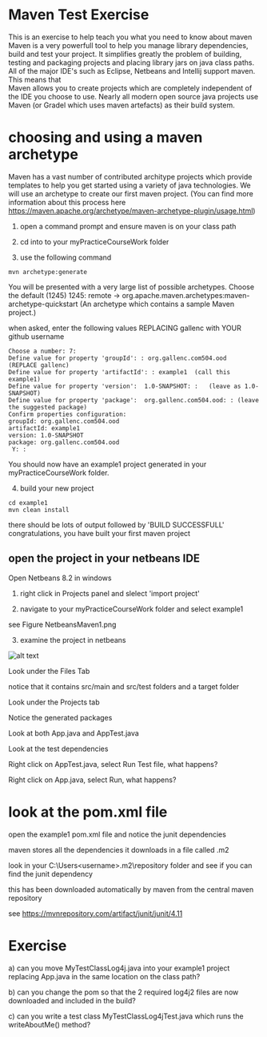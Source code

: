 # Maven Test Exercise
This is an exercise to help teach you what you need to know about maven
Maven is a very powerfull tool to help you manage library dependencies, build and test your project.
It simplifies greatly the problem of building, testing and packaging projects and placing library jars on java class paths.
All of the major IDE's such as Eclipse, Netbeans and Intellij support maven.
This means that  
Maven allows you to create projects which are completely independent of the IDE you choose to use.
Nearly all modern open source java projects use Maven (or Gradel which uses maven artefacts) as their build system. 

# choosing and using a maven archetype
Maven has a vast number of contributed architype projects which provide templates to help you get started using a variety of java technologies. We will use an archetype to create our first maven project. 
(You can find more information about this process here
https://maven.apache.org/archetype/maven-archetype-plugin/usage.html)

1. open a command prompt and ensure maven is on your class path

2. cd into to your myPracticeCourseWork folder

3. use the following command
```
mvn archetype:generate
```
You will be presented with a very large list of possible archetypes.
Choose the default (1245) 1245: remote -> org.apache.maven.archetypes:maven-archetype-quickstart (An archetype which contains a sample Maven project.)

when asked, enter the following values REPLACING gallenc with YOUR github username
```
Choose a number: 7:
Define value for property 'groupId': : org.gallenc.com504.ood  (REPLACE gallenc)
Define value for property 'artifactId': : example1  (call this example1)
Define value for property 'version':  1.0-SNAPSHOT: :   (leave as 1.0-SNAPSHOT)
Define value for property 'package':  org.gallenc.com504.ood: : (leave the suggested package)
Confirm properties configuration:
groupId: org.gallenc.com504.ood
artifactId: example1
version: 1.0-SNAPSHOT
package: org.gallenc.com504.ood
 Y: :
```

You should now have an example1 project generated in your myPracticeCourseWork folder.

4. build your new project
```
cd example1
mvn clean install
```
there should be lots of output followed by 'BUILD SUCCESSFULL'
congratulations, you have built your first maven project

## open the project in your netbeans IDE
Open Netbeans 8.2 in windows

1. right click in Projects panel and slelect 'import project'

2. navigate to your myPracticeCourseWork folder and select example1

see Figure NetbeansMaven1.png

3. examine the project in netbeans

![alt text](https://github.com/gallenc/solent2Public/raw/master/week1/maven-test-exercise/images/NetbeansMaven1.png "Figure NetbeansMaven2.png")

Look under the Files Tab

notice that it contains src/main and src/test folders and a target folder

Look under the Projects tab

Notice the generated packages

Look at both App.java and AppTest.java

Look at the test dependencies

Right click on AppTest.java, select Run Test file, what happens?

Right click on App.java, select Run, what happens?

# look at the pom.xml file

open the example1 pom.xml file and notice the junit dependencies 

maven stores all the dependencies it downloads in a file called .m2

look in your C:\Users\<username>\.m2\repository folder and see if you can find the junit dependency

this has been downloaded automatically by maven from the central maven repository

see https://mvnrepository.com/artifact/junit/junit/4.11

# Exercise

a) can you move MyTestClassLog4j.java into your example1 project replacing App.java in the same location on the class path?

b) can you change the pom so that the 2 required log4j2 files are now downloaded and included in the build?

c) can you write a test class MyTestClassLog4jTest.java which runs the writeAboutMe() method?

















